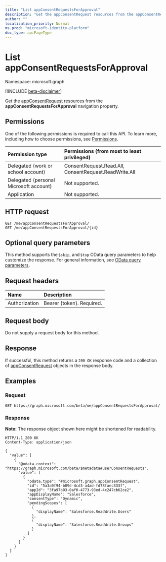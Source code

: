 ```yaml
---
title: "List appConsentRequestsForApproval"
description: "Get the appConsentRequest resources from the appConsentRequestsForApproval navigation property."
author: ""
localization_priority: Normal
ms.prod: "microsoft-identity-platform"
doc_type: apiPageType
---
```


# List appConsentRequestsForApproval
Namespace: microsoft.graph

[!INCLUDE [beta-disclaimer](../../includes/beta-disclaimer.md)]

Get the [appConsentRequest](../resources/appconsentrequest.md) resources from the **appConsentRequestsForApproval** navigation property.

## Permissions
One of the following permissions is required to call this API. To learn more, including how to choose permissions, see [Permissions](/graph/permissions-reference).

|Permission type|Permissions (from most to least privileged)|
|:---|:---|
|Delegated (work or school account)|ConsentRequest.Read.All, ConsentRequest.ReadWrite.All |
|Delegated (personal Microsoft account)|Not supported. |
|Application|Not supported. |

## HTTP request

<!-- {
  "blockType": "ignored"
}
-->
``` http
GET /me/appConsentRequestsForApproval/ 
GET /me/appConsentRequestsForApproval/{id} 
```

## Optional query parameters
This method supports the `$skip`, and `$top` OData query parameters to help customize the response. For general information, see [OData query parameters](/graph/query-parameters).

## Request headers
|Name|Description|
|:---|:---|
|Authorization|Bearer {token}. Required.|

## Request body
Do not supply a request body for this method.

## Response

If successful, this method returns a `200 OK` response code and a collection of [appConsentRequest](../resources/appconsentrequest.md) objects in the response body.

## Examples

### Request
<!-- {
  "blockType": "request",
  "name": "list_appconsentrequest"
}
-->
``` http
GET https://graph.microsoft.com/beta/me/appConsentRequestsForApproval/
```


### Response
**Note:** The response object shown here might be shortened for readability.
<!-- {
  "blockType": "response",
  "truncated": true,
  "@odata.type": "Collection(microsoft.graph.appConsentRequest)"
}
-->
``` http
HTTP/1.1 200 OK
Content-Type: application/json

{
  "value": [
    {
      "@odata.context": "https://graph.microsoft.com/beta/$metadata#userConsentRequests", 
      "value": [
        {
          "odata.type": "#microsoft.graph.appConsentRequest",
          "id": "5a3a0f94-b89d-4cd3-a4ad-fd78faec333f",
          "appId": "3fa97b03-0af0-4773-93ed-4c247cb62ce2",
          "appDisplayName": "Salesforce",
          "consentType": "Dynamic",
          "pendingScopes": [
            {
              "displayName": "Salesforce.ReadWrite.Users"
            },
            {
              "displayName": "Salesforce.ReadWrite.Groups"
            }
          ]
        }
      ]
    }
  ]
}
```

